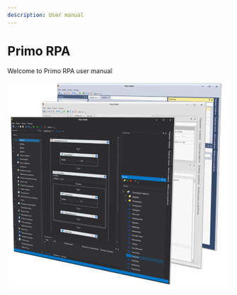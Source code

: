 ```yaml
---
description: User manual
---
```


# Primo RPA

Welcome to Primo RPA user manual

![](.gitbook/assets/Themes.png)
